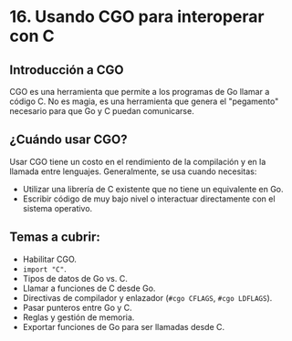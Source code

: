 # 16. Usando CGO para interoperar con C

## Introducción a CGO

CGO es una herramienta que permite a los programas de Go llamar a código C. No es magia, es una herramienta que genera el "pegamento" necesario para que Go y C puedan comunicarse.

## ¿Cuándo usar CGO?

Usar CGO tiene un costo en el rendimiento de la compilación y en la llamada entre lenguajes. Generalmente, se usa cuando necesitas:
- Utilizar una librería de C existente que no tiene un equivalente en Go.
- Escribir código de muy bajo nivel o interactuar directamente con el sistema operativo.

## Temas a cubrir:

- Habilitar CGO.
- `import "C"`.
- Tipos de datos de Go vs. C.
- Llamar a funciones de C desde Go.
- Directivas de compilador y enlazador (`#cgo CFLAGS`, `#cgo LDFLAGS`).
- Pasar punteros entre Go y C.
- Reglas y gestión de memoria.
- Exportar funciones de Go para ser llamadas desde C.
